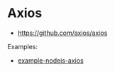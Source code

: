 # Axios

- https://github.com/axios/axios

Examples:

- [example-nodejs-axios](./example-nodejs-axios/README.md)
